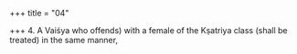 +++
title = "04"

+++
4. A Vaiśya who offends) with a female of the Kṣatriya class (shall be treated) in the same manner,
